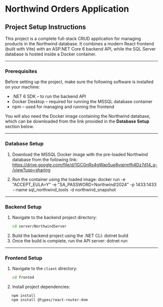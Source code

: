 # Northwind Orders Application

## Project Setup Instructions

This project is a complete full-stack CRUD application for managing products in the Northwind database. It combines a modern React frontend (built with Vite) with an ASP.NET Core 6 backend API, while the SQL Server database is hosted inside a Docker container.

---

### Prerequisites

Before setting up the project, make sure the following software is installed on your machine:

- .NET 6 SDK – to run the backend API
- Docker Desktop – required for running the MSSQL database container
- npm – used for managing and running the frontend

You will also need the Docker image containing the Northwind database, which can be downloaded from the link provided in the **Database Setup** section below.

---

### Database Setup

1. Download the MSSQL Docker image with the pre-loaded Northwind database from the following link:  
  https://drive.google.com/file/d/1GCGnRs4gWap5ue8vqjrmfh4Dz7d14_g-/view?usp=sharing

2. Run the container using the loaded image:
  docker run -e "ACCEPT_EULA=Y" -e "SA_PASSWORD=Northwind!2024" -p 1433:1433 --name sql_northwind_tools -d northwind_snapshot

---

### Backend Setup

1. Navigate to the backend project directory:
   ```sh
   cd server/NorthwindServer
2. Build the backend project using the .NET CLI:
   dotnet build
3. Once the build is complete, run the API server:
   dotnet run

---

### Frontend Setup

1. Navigate to the `client` directory:
   ```sh
   cd fronted
   ```
2. Install project dependencies:
```
   npm install
   npm install @types/react-router-dom
```
   

